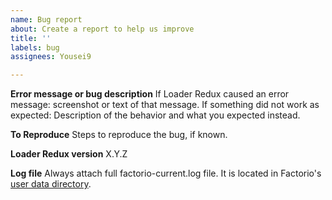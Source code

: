 ```yaml
---
name: Bug report
about: Create a report to help us improve
title: ''
labels: bug
assignees: Yousei9

---
```


**Error message or bug description**
If Loader Redux caused an error message: screenshot or text of that message.
If something did not work as expected: Description of the behavior and what you expected instead.

**To Reproduce**
Steps to reproduce the bug, if known.

**Loader Redux version**
X.Y.Z

**Log file**
Always attach full factorio-current.log file. It is located in Factorio's [user data directory](https://wiki.factorio.com/Application_directory#User_data_directory).
